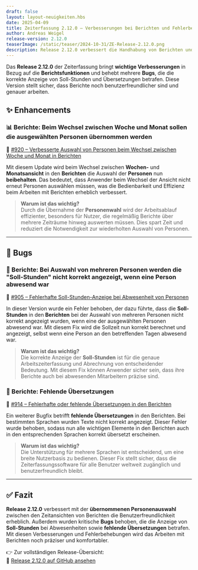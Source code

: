 ```yaml
---
draft: false
layout: layout-neuigkeiten.hbs
date: 2025-04-09
title: Zeiterfassung 2.12.0 – Verbesserungen bei Berichten und Fehlerbehebungen
author: Andreas Weigel
release-version: 2.12.0
teaserImage: /static/teaser/2024-10-31/ZE-Release-2.12.0.png
description: Release 2.12.0 verbessert die Handhabung von Berichten und behebt Fehler, die die Anzeige von Soll-Stunden und Übersetzungen betrafen.
---
```


Das **Release 2.12.0** der Zeiterfassung bringt **wichtige Verbesserungen** in Bezug auf die **Berichtsfunktionen** und behebt mehrere **Bugs**, die die korrekte Anzeige von Soll-Stunden und Übersetzungen betrafen. Diese Version stellt sicher, dass Berichte noch benutzerfreundlicher sind und genauer arbeiten.

<!-- more -->

## ✨ Enhancements

### 📊 Berichte: Beim Wechsel zwischen Woche und Monat sollen die ausgewählten Personen übernommen werden

🔗 [#920 – Verbesserte Auswahl von Personen beim Wechsel zwischen Woche und Monat in Berichten](https://github.com/urlaubsverwaltung/zeiterfassung/pull/920)

Mit diesem Update wird beim Wechsel zwischen **Wochen-** und **Monatsansicht** in den **Berichten** die Auswahl der **Personen** nun **beibehalten**. Das bedeutet, dass Anwender beim Wechsel der Ansicht nicht erneut Personen auswählen müssen, was die Bedienbarkeit und Effizienz beim Arbeiten mit Berichten erheblich verbessert.

> **Warum ist das wichtig?**  
> Durch die Übernahme der **Personenwahl** wird der Arbeitsablauf effizienter, besonders für Nutzer, die regelmäßig Berichte über mehrere Zeiträume hinweg auswerten müssen. Dies spart Zeit und reduziert die Notwendigkeit zur wiederholten Auswahl von Personen.

---

## 🐞 Bugs

### 🚧 Berichte: Bei Auswahl von mehreren Personen werden die "Soll-Stunden" nicht korrekt angezeigt, wenn eine Person abwesend war

🔗 [#905 – Fehlerhafte Soll-Stunden-Anzeige bei Abwesenheit von Personen](https://github.com/urlaubsverwaltung/zeiterfassung/pull/905)

In dieser Version wurde ein Fehler behoben, der dazu führte, dass die **Soll-Stunden** in den **Berichten** bei der Auswahl von mehreren Personen nicht korrekt angezeigt wurden, wenn eine der ausgewählten Personen abwesend war. Mit diesem Fix wird die Sollzeit nun korrekt berechnet und angezeigt, selbst wenn eine Person an den betreffenden Tagen abwesend war.

> **Warum ist das wichtig?**  
> Die korrekte Anzeige der **Soll-Stunden** ist für die genaue Arbeitszeiterfassung und Abrechnung von entscheidender Bedeutung. Mit diesem Fix können Anwender sicher sein, dass ihre Berichte auch bei abwesenden Mitarbeitern präzise sind.

### 🚧 Berichte: Fehlende Übersetzungen

🔗 [#914 – Fehlerhafte oder fehlende Übersetzungen in den Berichten](https://github.com/urlaubsverwaltung/zeiterfassung/pull/914)

Ein weiterer Bugfix betrifft **fehlende Übersetzungen** in den Berichten. Bei bestimmten Sprachen wurden Texte nicht korrekt angezeigt. Dieser Fehler wurde behoben, sodass nun alle wichtigen Elemente in den Berichten auch in den entsprechenden Sprachen korrekt übersetzt erscheinen.

> **Warum ist das wichtig?**  
> Die Unterstützung für mehrere Sprachen ist entscheidend, um eine breite Nutzerbasis zu bedienen. Dieser Fix stellt sicher, dass die Zeiterfassungssoftware für alle Benutzer weltweit zugänglich und benutzerfreundlich bleibt.

---

## ✅ Fazit

**Release 2.12.0** verbessert mit der **übernommenen Personenauswahl** zwischen den Zeitansichten von Berichten die Benutzerfreundlichkeit erheblich. Außerdem wurden kritische **Bugs** behoben, die die Anzeige von **Soll-Stunden** bei Abwesenheiten sowie **fehlende Übersetzungen** betrafen. Mit diesen Verbesserungen und Fehlerbehebungen wird das Arbeiten mit Berichten noch präziser und komfortabler.

👉 Zur vollständigen Release-Übersicht:  
🔗 [Release 2.12.0 auf GitHub ansehen](https://github.com/urlaubsverwaltung/zeiterfassung/releases/tag/zeiterfassung-2.12.0)
